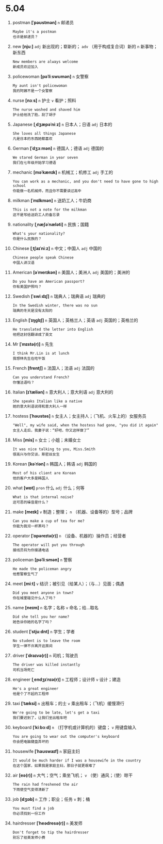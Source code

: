 # 5.04

1. postman **[ˈpəʊstmən]** `n` 邮递员

   ```
   Maybe it's a postman
   也许是邮递员？
   ```

2. new **[njuː]** `adj` 新出现的；崭新的； `adv` （用于构成复合词）新的 `n` 新事物；新东西

   ```
   New members are always welcome
   新成员欢迎加入
   ```

3. policewoman **[pəˈliːswʊmən]** `n` 女警察

   ```
   My aunt isn't policewoman
   我的阿姨不是一个女警察
   ```

4. nurse **[nɜːs]** `n` 护士 `v` 看护；照料

   ```
   The nurse washed and shaved him
   护士给他洗了脸，刮了胡子
   ```

5. Japanese **[ˌdʒæpəˈniːz]** `n` 日本人；日语 `adj` 日本的

   ```
   She loves all things Japanese
   凡是日本的东西她都喜欢
   ```

6. German **[ˈdʒɜːmən]** `n` 德国人；德语 `adj` 德国的

   ```
   We stared German in year seven
   我们在七年级开始学习德语
   ```

7. mechanic **[məˈkænɪk]** `n` 机械工；机修工 `adj` 手工的

   ```
   You can work as a mechanic, and you don't need to have gone to high school
   你能做一名机械师，而且你不需要读过高中
   ```

8. milkman **[ˈmɪlkmən]** `n` 送奶工人；牛奶商

   ```
   This is not a note for the milkman
   这不是写给送奶工人的备忘录
   ```

9. nationality **[ˌnæʃəˈnæləti]** `n` 民族；国籍

   ```
   What's your nationality?
   你是什么民族的？
   ```

10. Chinese **[ˌtʃaɪˈniːz]** `n` 中文；中国人 `adj` 中国的

    ```
    Chinese people speak Chinese
    中国人讲汉语
    ```

11. American **[əˈmerɪkən]** `n` 美国人；美洲人 `adj` 美国的；美洲的

    ```
    Do you have an American passport?
    你有美国护照吗？
    ```

12. Swedish **[ˈswiːdɪʃ]** `n` 瑞典人；瑞典语 `adj` 瑞典的

    ```
    In the Swedish winter, there was no sun
    瑞典的冬天是没有太阳的
    ```

13. English **[ˈɪŋɡlɪʃ]** `n` 英国人；英格兰人；英语 `adj` 英国的；英格兰的

    ```
    He translated the letter into English
    他把这封信翻译成了英文
    ```

14. Mr **[ˈmɪstə(r)]** `n` 先生

    ```
    I think Mr.Lin is at lunch
    我想林先生在吃午饭
    ```

15. French **[frentʃ]** `n` 法国人；法语 `adj` 法国的

    ```
    Can you understand French?
    你懂法语吗？
    ```

16. Italian **[ɪˈtæliən]** `n` 意大利人；意大利语 `adj` 意大利的

    ```
    She speaks Italian like a native
    她的意大利语说得和意大利人一样
    ```

17. hostess **[ˈhəʊstəs]** `n` 女主人；女主持人；（飞机、火车上的）女服务员

    ```
    "Well", my wife said, when the hostess had gone, "you did it again"
    女主人走后，我妻子说：“好吧，你又这样做了”
    ```

18. Miss **[mis]** `n` 女士；小姐；未婚女士

    ```
    It was nice talking to you, Miss.Smith
    很高兴与你交谈，斯密丝女生
    ```

19. Korean **[kəˈriən]** `n` 韩国人；韩语 `adj` 韩国的

    ```
    Most of his client are Korean
    他的客户大多是韩国人
    ```

20. what **[wɒt]** `pron` 什么 `adj` 什么；何等

    ```
    What is that internal noise?
    这可恶的噪音是什么？
    ```

21. make **[meɪk]** `v` 制造；整理； `n` （机器、设备等的）型号；品牌

    ```
    Can you make a cup of tea for me?
    你能为我沏一杯茶吗？
    ```

22. operator **[ˈɒpəreɪtə(r)]** `n` （设备、机器的）操作员；经营者

    ```
    The operator will put you through
    接线员将为你接通电话
    ```

23. policeman **[pəˈliːsmən]** `n` 警察

    ```
    He made the policeman angry
    他惹警察生气了
    ```

24. meet **[miːt]** `v` 结识；被引见（给某人）；（与...）见面；偶遇

    ```
    Did you meet anyone in town?
    你在城里碰见什么人了吗？
    ```

25. name **[neɪm]** `n` 名字；名称 `v` 命名；给...取名

    ```
    Did she tell you her name?
    她告诉你她的名字了吗？
    ```

26. student **[ˈstjuːdnt]** `n` 学生；学者

    ```
    No student is to leave the room
    学生一律不许离开这房间
    ```

27. driver **[ˈdraɪvə(r)]** `n` 司机；驾驶员

    ```
    The driver was killed instantly
    司机当场死亡
    ```

28. engineer **[ˌendʒɪˈnɪə(r)]** `n` 工程师；设计师 `v` 设计；建造

    ```
    He's a great engineer
    他是个了不起的工程师
    ```

29. taxi **[ˈtæksi]** `n` 出租车；的士 `v` 乘出租车；（飞机）缓慢滑行

    ```
    We're going to be late, let's get a taxi
    我们要迟到了，让我们坐出租车吧
    ```

30. keyboard **[ˈkiːbɔːd]** `n` （打字机或计算机的）键盘； `v` 用键盘输入

    ```
    You are going to wear out the computer's keyboard
    你会把电脑键盘弄坏的
    ```

31. housewife **[ˈhaʊswaɪf]** `n` 家庭主妇

    ```
    It would be much harder if I was a housewife in the country
    在这个国家，如果我是家庭主妇，那日子就更艰难了
    ```

32. air **[eə(r)]** `n` 大气；空气；乘坐飞机； `v` （使）通风；（使）晾干

    ```
    The rain had freshened the air
    下雨使空气变得清新了
    ```

33. job **[dʒɒb]** `n` 工作；职业；任务 `v` 刺；桶

    ```
    You must find a job
    你必须找到一份工作
    ```

34. hairdresser **[ˈheədresə(r)]** `n` 美发师
    ```
    Don't forget to tip the hairdresser
    别忘了给美发师小费
    ```
